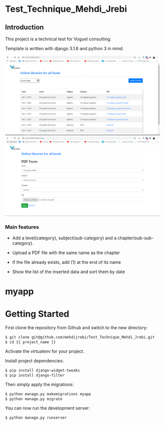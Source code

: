 # Test_Technique_Mehdi_Jrebi

## Introduction

This project is a technical test for Voguel consulting.

Template is written with django 3.1.6 and python 3 in mind.

![Default Home View](__screenshots/capture1.PNG?raw=true "Title")
![Default Home View](__screenshots/capture2.PNG?raw=true "Title")

### Main features

* Add a level(category), subject(sub-category) and a chapter(sub-sub-category).

* Upload a PDF file with the same name as the chapter

* If the file already exists, add (1) at the end of its name

* Show the list of the inserted data and sort them by date      

# myapp

# Getting Started

First clone the repository from Github and switch to the new directory:

    $ git clone git@github.com/mehdijrebi/Test_Technique_Mehdi_Jrebi.git
    $ cd {{ project_name }}
    
Activate the virtualenv for your project.
    
Install project dependencies:

    $ pip install django-widget-tweaks
    $ pip install django-filter
        
    
Then simply apply the migrations:

    $ python manage.py makemigrations myapp
    $ python manage.py migrate
    

You can now run the development server:

    $ python manage.py runserver
